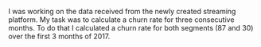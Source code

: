 I was working on the data received from the newly created streaming platform.
My task was to calculate a churn rate for three consecutive months.
To do that I calculated a churn rate for both segments (87 and 30) over the first 3 months of 2017.